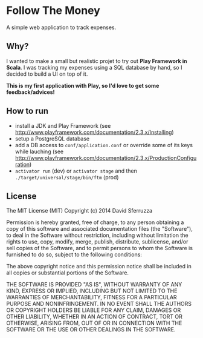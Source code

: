 Follow The Money
================

A simple web application to track expenses.

## Why?

I wanted to make a small but realistic projet to try out **Play Framework in Scala**.
I was tracking my expenses using a SQL database by hand, so I decided to build a UI on top of it.

**This is my first application with Play, so I'd love to get some feedback/advices!**

## How to run

- install a JDK and Play Framework (see http://www.playframework.com/documentation/2.3.x/Installing)
- setup a PostgreSQL database
- add a DB access to `conf/application.conf` or override some of its keys while lauching (see http://www.playframework.com/documentation/2.3.x/ProductionConfiguration)
- `activator run` (dev) or `activator stage` and then `./target/universal/stage/bin/ftm` (prod)

## License

The MIT License (MIT) Copyright (c) 2014 David Sferruzza

Permission is hereby granted, free of charge, to any person obtaining a copy of this software and associated documentation files (the "Software"), to deal in the Software without restriction, including without limitation the rights to use, copy, modify, merge, publish, distribute, sublicense, and/or sell copies of the Software, and to permit persons to whom the Software is furnished to do so, subject to the following conditions:

The above copyright notice and this permission notice shall be included in all copies or substantial portions of the Software.

THE SOFTWARE IS PROVIDED "AS IS", WITHOUT WARRANTY OF ANY KIND, EXPRESS OR IMPLIED, INCLUDING BUT NOT LIMITED TO THE WARRANTIES OF MERCHANTABILITY, FITNESS FOR A PARTICULAR PURPOSE AND NONINFRINGEMENT. IN NO EVENT SHALL THE AUTHORS OR COPYRIGHT HOLDERS BE LIABLE FOR ANY CLAIM, DAMAGES OR OTHER LIABILITY, WHETHER IN AN ACTION OF CONTRACT, TORT OR OTHERWISE, ARISING FROM, OUT OF OR IN CONNECTION WITH THE SOFTWARE OR THE USE OR OTHER DEALINGS IN THE SOFTWARE.
